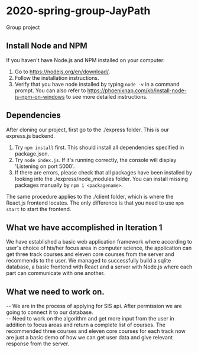 # 2020-spring-group-JayPath
Group project

## Install Node and NPM
If you haven't have Node.js and NPM installed on your computer:
1. Go to https://nodejs.org/en/download/.
2. Follow the installation instructions.
3. Verify that you have node installed by typing `node -v` in a command prompt.
You can also refer to https://phoenixnap.com/kb/install-node-js-npm-on-windows to see more detailed instructions.

## Dependencies
After cloning our project, first go to the ./express folder. This is our express.js backend.
1. Try `npm install` first. This should install all dependencies specified in package.json.
2. Try `node index.js`. If it's running correctly, the console will display 'Listening on port 5000'.
3. If there are errors, please check that all packages have been installed by looking into the ./express/node_modules folder. You can install missing packages manually by `npm i <packagename>`.

The same procedure applies to the ./client folder, which is where the React.js frontend locates. The only difference is that you need to use `npm start` to start the frontend.

## What we have accomplished in Iteration 1
We have established a basic web application framework where according to user's choice of his/her focus area in computer science, the application can get three track courses and eleven core courses from the server and recommends to the user. We managed to successfully build a sqlite database, a basic frontend with React and a server with Node.js where each part can communicate with one another.

## What we need to work on.
-- We are in the process of applying for SIS api. After permission we are going to connect it to our database.  
-- Need to work on the algorithm and get more input from the user in addition to focus areas and return a complete list of courses. The recommended three courses and eleven core courses for each track now are just a basic demo of how we can get user data and give relevant response from the server.
